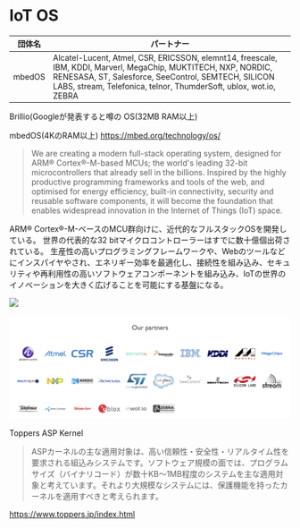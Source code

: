 # IoT OS

| 団体名 | パートナー |
| -- | -- |
| mbedOS | Alcatel-Lucent, Atmel, CSR, ERICSSON, elemnt14, freescale, IBM, KDDI, Marverl, MegaChip, MUKTITECH, NXP, NORDIC, RENESASA, ST, Salesforce, SeeControl, SEMTECH, SILICON LABS, stream, Telefonica, telnor, ThumderSoft, ublox, wot.io, ZEBRA  |


Brillio(Googleが発表すると噂の
OS(32MB RAM以上)

mbedOS(4KのRAM以上)
https://mbed.org/technology/os/

> We are creating a modern full-stack operating system, designed for ARM® Cortex®-M-based MCUs; the world's leading 32-bit microcontrollers that already sell in the billions. Inspired by the highly productive programming frameworks and tools of the web, and optimised for energy efficiency, built-in connectivity, security and reusable software components, it will become the foundation that enables widespread innovation in the Internet of Things (IoT) space.

ARM® Cortex®-M-ベースのMCU群向けに、近代的なフルスタックOSを開発している。  世界の代表的な32 bitマイクロコントローラーはすでに数十億個出荷されている。 生産性の高いプログラミングフレームワークや、Webのツールなどにインスパイヤやされ、エネリギー効率を最適化し、接続性を組み込み、セキュリティや再利用性の高いソフトウェアコンポーネントを組み込み、IoTの世界のイノベーションを大きく広げることを可能にする基盤になる。

![](https://mbed.org/assets/uploads/.thumbnails/mbed-os-v2.png/mbed-os-v2-700x467.png)

![](mbed_partner.png)

Toppers ASP Kernel

> ASPカーネルの主な適用対象は、高い信頼性・安全性・リアルタイム性を要求される組込みシステムです。ソフトウェア規模の面では、プログラムサイズ（バイナリコード）が数十KB〜1MB程度のシステムを主な適用対象と考えています。それより大規模なシステムには、保護機能を持ったカーネルを適用すべきと考えられます。

https://www.toppers.jp/index.html



